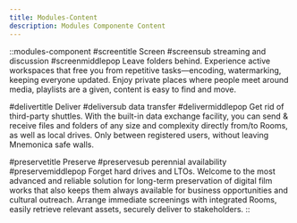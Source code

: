 ```yaml
---
title: Modules-Content
description: Modules Componente Content
---
```


::modules-component
#screentitle
Screen 
#screensub 
streaming and discussion
#screenmiddlepop
Leave folders behind. Experience active workspaces that free you from
                repetitive tasks—encoding, watermarking, keeping everyone updated. Enjoy
                private places where people meet around media, playlists are a given,
                content is easy to find and move.

#delivertitle 
Deliver 
#deliversub 
data transfer
#delivermiddlepop
Get rid of third-party shuttles. With the built-in data exchange facility,
                you can send & receive files and folders of any size and complexity
                directly from/to Rooms, as well as local drives. Only between registered
                users, without leaving Mnemonica safe walls.


#preservetitle 
Preserve
#preservesub 
perennial availability
#preservemiddlepop
Forget hard drives and LTOs. Welcome to the most advanced and reliable
                solution for long-term preservation of digital film works that also keeps
                them always available for business opportunities and cultural outreach.
                Arrange immediate screenings with integrated Rooms, easily retrieve
                relevant assets, securely deliver to stakeholders.
::